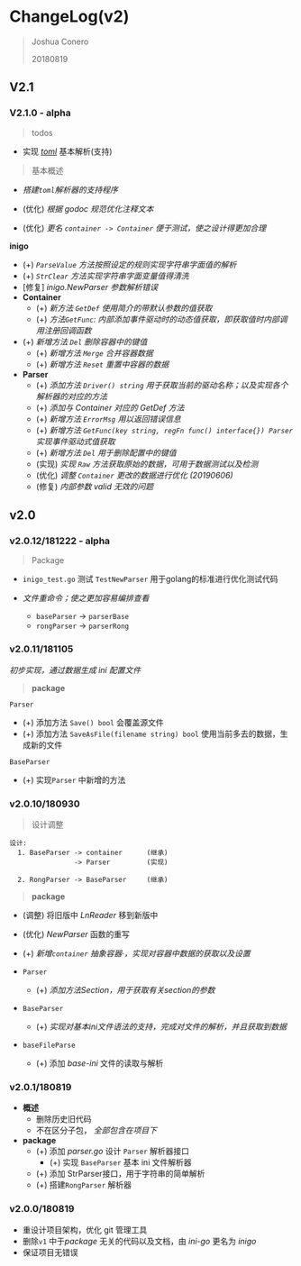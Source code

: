 # ChangeLog(v2)

> Joshua Conero
>
> 20180819

## V2.1

### V2.1.0 - alpha

> todos

- 实现 *[toml](https://github.com/toml-lang/toml)* 基本解析(支持)



> 基本概述

- *搭建`toml`解析器的支持程序*

- (优化) *根据 godoc 规范优化注释文本*

- (优化) *更名 `container -> Container` 便于测试，使之设计得更加合理*



**inigo**

- (+) *`ParseValue` 方法按照设定的规则实现字符串字面值的解析*
- (+) *`StrClear` 方法实现字符串字面变量值得清洗*
- [修复] *inigo.NewParser 参数解析错误*
- **Container**
  - (+) *新方法 `GetDef` 使用简介的带默认参数的值获取*
  - (+) *方法`GetFunc`: 内部添加事件驱动时的动态值获取，即获取值时内部调用注册回调函数*
- (+) *新增方法 `Del` 删除容器中的键值*
  - (+) *新增方法 `Merge` 合并容器数据*
  - (+) *新增方法 `Reset` 重置中容器的数据*
- **Parser**
  - (+) *添加方法 `Driver() string` 用于获取当前的驱动名称；以及实现各个解析器的对应的方法*
  - (+) *添加与 Container 对应的 GetDef 方法*
  - (+) *新增方法 `ErrorMsg` 用以返回错误信息*
  - (+) *新增方法 `GetFunc(key string, regFn func() interface{}) Parser` 实现事件驱动式值获取*
  - (+) *新增方法 `Del` 用于删除配置中的键值*
  - (实现) *实现 `Raw` 方法获取原始的数据，可用于数据测试以及检测*
  - (优化) *调整 `Container` 更改的数据进行优化 (20190606)*
  - (修复) *内部参数 valid 无效的问题*





## v2.0

### v2.0.12/181222 - alpha

> Package

- `inigo_test.go` 测试 `TestNewParser` 用于golang的标准进行优化测试代码

- *文件重命令；使之更加容易编排查看*
  - `baseParser` -> `parserBase` 
  - `rongParser` -> `parserRong` 



### v2.0.11/181105

*初步实现，通过数据生成 ini 配置文件*

> **package**

`Parser`

- (+) 添加方法 `Save() bool` 会覆盖源文件
- (+) 添加方法 `SaveAsFile(filename string) bool` 使用当前多去的数据，生成新的文件

`BaseParser`

- (+) 实现`Parser` 中新增的方法



### v2.0.10/180930

> 设计调整

  ```
  设计: 
  	1. BaseParser -> container		(继承)
  				  -> Parser			(实现)
  				  
  	2. RongParser -> BaseParser     (继承)
  ```

> **package**


- (调整) 将旧版中 *LnReader* 移到新版中

- (优化) *NewParser* 函数的重写

- (+) *新增`container` 抽象容器·，实现对容器中数据的获取以及设置*

- `Parser`


    - (+) *添加方法Section，用于获取有关section的参数*

- `BaseParser`
  - (+) *实现对基本ini文件语法的支持，完成对文件的解析，并且获取到数据*

- `baseFileParse`


    - (+) 添加 *base-ini* 文件的读取与解析




### v2.0.1/180819

- **概述**
  - 删除历史旧代码
  - 不在区分子包， *全部包含在项目下*
- **package**
  - (+) 添加 *parser.go* 设计 ``Parser`` 解析器接口
    - (+) 实现 ``BaseParser`` 基本 ini 文件解析器
  - (+) 添加 StrParser接口，用于字符串的简单解析
  - (+) 搭建``RongParser`` 解析器

### v2.0.0/180819

- 重设计项目架构，优化 git 管理工具
- 删除``v1`` 中于*package* 无关的代码以及文档，由 *ini-go* 更名为 *inigo*
- 保证项目无错误

